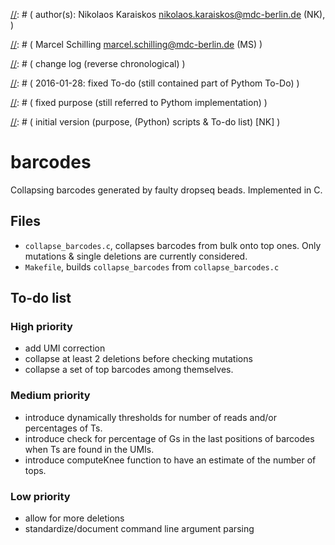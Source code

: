 
[//]: # (=====================)

[//]: # ( general information )

[//]: # (=====================)

[//]: # ( file:       README.md                                                                   )

[//]: # ( created:    2016-01-28                                                                  )

[//]: # ( author(s):  Nikolaos Karaiskos <nikolaos.karaiskos@mdc-berlin.de> (NK),                 )

[//]: # (             Marcel Schilling <marcel.schilling@mdc-berlin.de> (MS)                      )

[//]: # ( purpose:    automate building of C program for barcode collapsing for drop-seq data     )


[//]: # (====================================)

[//]: # ( change log (reverse chronological) )

[//]: # (====================================)

[//]: # ( 2016-01-28: fixed To-do (still contained part of Pythom To-Do)                           )

[//]: # (             fixed purpose (still referred to Pythom implementation)                      )

[//]: # (             replaced Python scripts by C program files / added Markdown 'comments' as    )

[//]: # (             per http://stackoverflow.com/a/32190021 [MS]                                 )

[//]: # (             initial version (purpose, (Python) scripts & To-do list) [NK]                )


[//]: # (==========)

[//]: # ( document )

[//]: # (==========)

# barcodes
Collapsing barcodes generated by faulty dropseq beads.
Implemented in C.

## Files
* `collapse_barcodes.c`, collapses barcodes from bulk onto top ones.
Only mutations & single deletions are currently considered.
* `Makefile`, builds `collapse_barcodes` from `collapse_barcodes.c`

## To-do list
### High priority
* add UMI correction
* collapse at least 2 deletions before checking mutations
* collapse a set of top barcodes among themselves.

### Medium priority
* introduce dynamically thresholds for number of reads and/or percentages of Ts.
* introduce check for percentage of Gs in the last positions of barcodes when Ts are found in the
UMIs.
* introduce computeKnee function to have an estimate of the number of tops.

### Low priority
* allow for more deletions
* standardize/document command line argument parsing

